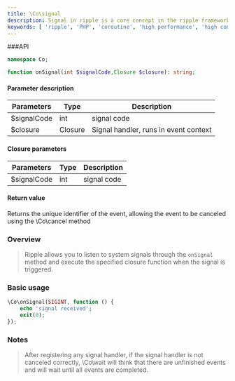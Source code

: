```yaml
---
title: \Co\signal
description: Signal in ripple is a core concept in the ripple framework and is used to process system signals. The Signal object represents the trigger of a system signal and its handler.
keywords: [ 'ripple', 'PHP', 'coroutine', 'high performance', 'high concurrency', 'signal', 'Signal' ]
---
```


###API

```php
namespace Co;

function onSignal(int $signalCode,Closure $closure): string;
```

#### Parameter description

| Parameters  | Type    | Description                           |
|-------------|---------|---------------------------------------|
| $signalCode | int     | signal code                           |
| $closure    | Closure | Signal handler, runs in event context |

#### Closure parameters

| Parameters  | Type | Description |
|-------------|------|-------------|
| $signalCode | int  | signal code |

#### Return value

Returns the unique identifier of the event, allowing the event to be canceled using the \Co\cancel method

### Overview

> Ripple allows you to listen to system signals through the `onSignal` method and execute the specified closure function
> when the signal is triggered.

### Basic usage

```php
\Co\onSignal(SIGINT, function () {
    echo 'signal received';
    exit(0);
});
```

### Notes

> After registering any signal handler, if the signal handler is not canceled correctly, \Co\wait will think that there
> are unfinished events and will wait until all events are completed.

